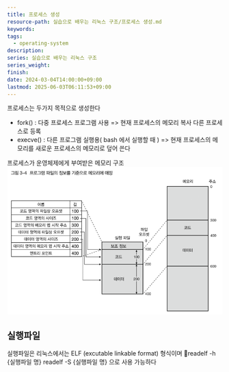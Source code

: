 ```yaml
---
title: 프로세스 생성
resource-path: 실습으로 배우는 리눅스 구조/프로세스 생성.md
keywords:
tags:
  - operating-system
description:
series: 실습으로 배우는 리눅스 구조
series_weight:
finish:
date: 2024-03-04T14:00:00+09:00
lastmod: 2025-06-03T06:11:53+09:00
---
```

프로세스는 두가지 목적으로 생성한다
- fork() : 다중 프로세스 프로그램 사용 => 현재 프로세스의 메모리 복사 다른 프로세스로 등록
- execve() : 다른 프로그램 실행용( bash 에서 실행할 때 ) => 현재 프로세스의 메모리를 새로운 프로세스의 메모리로 덮어 쓴다

프로세스가 운영체제에게 부여받은 메모리 구조
![](../08.media/20240304174149.png)


## 실행파일
실행파일은 리눅스에서는 ELF (excutable linkable format) 형식이며
readelf -h {실행파일 명}
readelf -S {실행파일 명}
으로 사용 가능하다